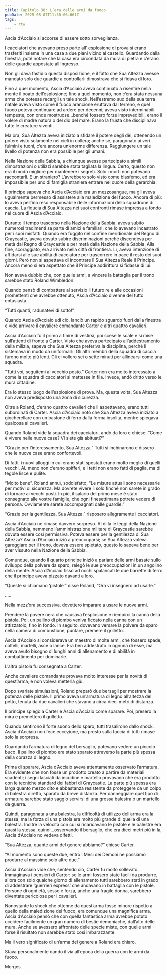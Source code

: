 ```yaml
---
title: Capitolo 38: L’era delle armi da fuoco
pubDate: 2025-08-07T11:30:06.661Z
tags:
    - rtw
---
```





Ascia d’Acciaio si accorse di essere sotto sorveglianza.


I cacciatori che avevano preso parte all’ esplosione di prova si erano trasferiti insieme in una casa a due piani vicino al castello. Guardando dalla finestra, poté notare che la casa era circondata da mura di pietra e c’erano delle guardie appostate all’ingresso.


Non gli dava fastidio questa disposizione, e il fatto che Sua Altezza avesse mandato solo due guardie a controllarli dimostrava che si fidava di loro.


Fino a quel momento, Ascia d’Acciaio aveva continuato a risentire nella mente il boato dell’esplosione; fino a quel momento, non c’era stata nessuna arma che potesse recargli un tale shock. Nell’estremo sud della sua terra natale aveva visto come il fuoco arancione eruttava dal terreno, e quel fuoco poteva continuare ad ardere per decenni; aveva visto interminabili tempeste, con onde mostruose…benché fossero forze imprevedibili, erano il volere di madre natura o del dio del mare. Erano la frusta che disciplinava tutte le creature viventi.


Ma ora, Sua Altezza aveva iniziato a sfidare il potere degli dèi, ottenendo un potere visto solamente nei cieli in collera; anche se, paragonato ai veri fulmini e tuoni, c’era ancora un’enorme differenza. Raggiungere un tale livello di potenza non era possibile per gli umani.


Nella Nazione della Sabbia, a chiunque avesse partecipato a simili dimostrazioni o utilizzi sarebbe stata tagliata la lingua. Certo, questo non era il modo migliore per mantenere i segreti. Solo i morti non potevano raccontarli. E un straniero? L’avrebbero solo visto come blasfemo, ed era impossibile per uno di famiglia straniera entrare nel cuore della gerarchia.


Il principe sapeva che Ascia d’Acciaio era un mezzosangue, ma gli aveva ugualmente permesso di assistere alla maledizione del fuoco. Ancora di più: lo aveva perfino reso responsabile delle informazioni dello squadrone di caccia. La fiducia di Sua Altezza nei suoi confronti rimase impressa a fondo nel cuore di Ascia d’Acciaio.


Durante il tempo trascorso nella Nazione della Sabbia, aveva subìto numerosi tradimenti sa parte di amici e familiari, che lo avevano incastrato per i suoi misfatti. Quando era fuggito nel confine meridionale del Regno di Graycastle, aveva dovuto subire discriminazioni perché discendeva per metà dal Regno di Graycastle e per metà dalla Nazione della Sabbia. Alla fine, scoraggiato, era arrivato nella città di frontiera.
Lì, aveva intenzione di affidarsi alle sue abilità di cacciatore per trascorrere in pace il resto dei suoi giorni. Però non si aspettava di incontrare lì Sua Altezza Reale il Principe. Ancora meno si era aspettato che il Principe addirittura si fidasse di lui.


Non aveva dubbio che, con quelle armi, a vincere la battaglia per il trono sarebbe stato Roland Wimbledon.


Quando pensò di combattere al servizio il futuro re e alle occasioni promettenti che avrebbe ottenuto, Ascia d’Acciaio divenne del tutto entusiasta.


“Tutti quanti, radunatevi di sotto!”


Quando Ascia d’Acciaio udì ciò, lanciò un rapido sguardo fuori dalla finestra e vide arrivare il cavaliere comandante Carter e altri quattro cavalieri.


Ascia d’Acciaio fu il primo a finire di vestirsi, poi scese le scale  e si mise sull’attenti di fronte a Carter. Visto che aveva partecipato all’addestramento della milizia, sapeva che Sua Altezza preferiva la disciplina, perché li sistemava in modo da uniformarli. Gli altri membri della squadra di caccia furono molto più lenti. Gli ci vollero sei o sette minuti per allinearsi come una squadra.


“Tutti voi, seguitemi al vecchio posto.” Carter non era molto interessato a come la squadra di cacciatori si mettesse in fila. Invece, andò dritto verso le mura cittadine.


Era lo stesso luogo dell’esplosione di prova. Ma, questa volta, Sua Altezza non aveva predisposto una zona di sicurezza.


Oltre a Roland, c’erano quattro cavalieri che li aspettavano, erano tutti subordinati di Carter. Ascia d’Acciaio notò che Sua Altezza aveva iniziato a giocherellare con un bastone di ferro dalla forma insolita, mentre spiegava qualcosa ai cavalieri.


Quando Roland vide la squadra dei cacciatori, andò da loro e chiese: “Come è vivere nelle nuove case? Vi siete già abituati?”


“Grazie per l’interessamento, Sua Altezza.” Tutti si inchinarono e dissero che le nuove case erano confortevoli.


Di fatti, i nuovi alloggi in cui erano stati spostati erano molto meglio di quelli vecchi. AL meno non c’erano spifferi, e i tetti non erano fatti di paglia, ma di tegole lisce e pulite.


“Molto bene”, Roland annuì, soddisfatto, “Le misure attuali sono necessarie per motivi di sicurezza. Ma dovrete vivere lì solo finché non sarete in grado di tornare ai vecchi posti. In più, il salario del primo mese è stato consegnato alle vostre famiglie, che ogni finesettimana potrete vedere di persona. Ovviamente sarete accompagnati dalle guardie.”


“Grazie per la gentilezza, Sua Altezza.” risposero allegramente i cacciatori.


Ascia d’Acciaio ne rimase davvero sorpreso. Al di là le leggi della Nazione della Sabbia, nemmeno l’amministrazione militare di Graycastle sarebbe dovuta essere così permissiva. Poteva essere per la gentilezza di Sua Altezza? Ascia d’Acciaio iniziò a preoccuparsi; se Sua Altezza voleva gareggiare per il trono, doveva essere spietato, questo lo sapeva bene per aver vissuto nella Nazione della Sabbia.


Comunque, quando il quarto principe iniziò a parlare delle armi basate sullo sviluppo della polvere da sparo, relegò le sue preoccupazioni in un angolino della mente. Ascia d’Acciaio fissò ad occhi spalancati le due barrette di ferro che il principe aveva pizzato davanti a loro.


“Queste si chiamano ‘pistole’” disse Roland, “Ora vi insegnerò ad usarle.”


…..


Nella mezz’ora successiva, dovettero imparare a usare le nuove armi.


Prendere la povere nera che causava l’esplosione e riempirci la canna della pistola. Poi, un pallino di piombo veniva ficcato nella canna con un attizzatoio, fino in fondo. In seguito, dovevano versare la polvere da sparo nella camera di combustione, puntare, premere il grilletto.


Ascia d’Acciaio si considerava un maestro di molte armi, che fossero spade, coltelli, martelli, asce o lance. Era ben addestrato in ognuna di esse, ma aveva avuto bisogno di lunghi anni di allenamento e di abilità in combattimento per dominarle.


L’altra pistola fu consegnata a Carter.


Anche cavaliere comandante provava molto interesse per la novità di quest’arma, e non voleva metterla giù.


Dopo svariate simulazioni, Roland preparò due bersagli per mostrare la potenza delle pistole. Il primo aveva un’armatura di legno all’altezza del petto, tenuta da due cavalieri che stavano a circa dieci metri di distanza.


Il principe spiegò a Carter e Ascia d’Acciaio come sparare. Poi, presero la mira e premettero il grilletto.


Quando sentirono il forte suono dello sparo, tutti trasalirono dallo shock. Ascia d’Acciaio non fece eccezione, ma presto sulla faccia di tutti rimase solo la sorpresa.


Guardando l’armatura di legno del bersaglio, potevano vedere un piccolo buco. Il pallino di piombo era stato sparato attraverso la parte più spessa della corazza di legno.


Prima di sparare, Ascia d’Acciaio aveva attentamente osservato l’armatura. Era evidente che non fosse un prodotto creato a partire da materiali scadenti; i segni lasciati da incudine e martello provavano che era prodotto con le tecniche standard dei fabbri di Graycastle. La parte più spessa era larga quanto mezzo dito e abbastanza resistente da proteggere da un colpo di balestra diretto, sparato da breve distanza. Per danneggiare quel tipo di armatura sarebbe stato saggio servirsi di una grossa balestra o un martello da guerra.


Quindi, paragonata a una balestra, la difficoltà di utilizzo dell’arma era la stessa, ma la forza di una pistola era molto più grande di quella di una balestra. Inoltre la velocità con cui si ricaricavano le pistole e le balestre era quasi la stessa, quindi…osservando il bersaglio, che era dieci metri più in là, Ascia d’Acciaio no vedeva difetti.


“Sua Altezza, quante armi del genere abbiamo?” chiese Carter.


“Al momento sono queste due, entro i Mesi dei Demoni ne possiamo produrre al massimo solo altre due.”


Ascia d’Acciaio vide che, sentendo ciò, Carter fu molto sollevato. Immaginava i pensieri di Carter: se le armi fossero state facili da produrre, allora con solo qualche giorno di allenamento tutti sarebbero stati in grado di addestrare ‘guerrieri express’ che andavano in battaglia con le pistole. Persone di ogni età, sesso e forza, anche una fragile donna, sarebbero diventate pericolose per i cavalieri.


Nonostante lo shock che ottenne da quest’arma fosse minore rispetto a quello della maledizione del fuoco, era comunque una magnifica arma. Ascia d’Acciaio pensò che con quella fantastica arma avrebbe potuto uccidere facilmente un gran numero di bestie demoniache, dall’alto delle mura. Anche se avessero affrontato delle specie miste, con quelle armi forse il risultato non sarebbe stato così imbarazzante.


Ma il vero significato di un’arma del genere a Roland era chiaro.


Stava personalmente dando il via all’epoca della guerra con le armi da fuoco.




Merges
                                


                                



